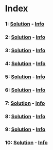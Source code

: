 # Index

### 1: [Solution](challenges/Google/problem1/Solution.java) - [Info](challenges/Google/problem1/README.md)

### 2: [Solution](challenges/Uber/problem2/solution.py) - [Info](challenges/Uber/problem2/README.md)

### 3: [Solution](challenges/Google/problem3/solution.py) - [Info](challenges/Google/problem3/README.md)

### 4: [Solution](challenges/Stripe/problem4/solution.js) - [Info](challenges/Stripe/problem4/README.md)

### 5: [Solution](challenges/JaneStreet/problem5/solution.py) - [Info](challenges/JaneStreet/problem5/README.md)

### 6: [Solution](challenges/Google/problem6/solution.cpp) - [Info](challenges/Google/problem6/README.md)

### 7: [Solution](challenges/Facebook/problem7/solution.py) - [Info](challenges/Facebook/problem7/README.md)

### 8: [Solution](challenges/Google/problem8/solution.py) - [Info](challenges/Google/problem8/README.md)

### 9: [Solution](challenges/Airbnb/problem9/solution.py) - [Info](challenges/Airbnb/problem9/README.md)

### 10: [Solution](challenges/Apple/problem10/solution.py) - [Info](challenges/Apple/problem10/README.md)
